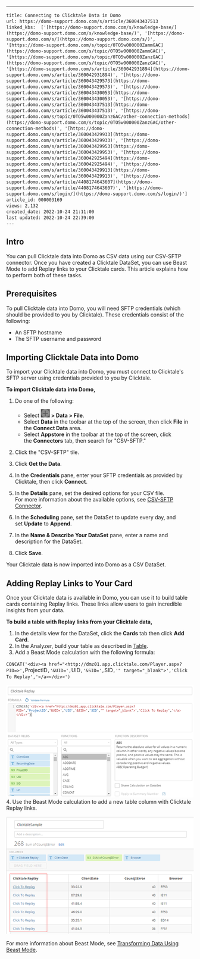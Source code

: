 ---
    title: Connecting to Clicktale Data in Domo
    url: https://domo-support.domo.com/s/article/360043437513
    linked_kbs:  ['[https://domo-support.domo.com/s/knowledge-base/](https://domo-support.domo.com/s/knowledge-base/)', '[https://domo-support.domo.com/s/](https://domo-support.domo.com/s/)', '[https://domo-support.domo.com/s/topic/0TO5w000000ZammGAC](https://domo-support.domo.com/s/topic/0TO5w000000ZammGAC)', '[https://domo-support.domo.com/s/topic/0TO5w000000ZanzGAC](https://domo-support.domo.com/s/topic/0TO5w000000ZanzGAC)', '[https://domo-support.domo.com/s/article/360042931894](https://domo-support.domo.com/s/article/360042931894)', '[https://domo-support.domo.com/s/article/360043429573](https://domo-support.domo.com/s/article/360043429573)', '[https://domo-support.domo.com/s/article/360043430053](https://domo-support.domo.com/s/article/360043430053)', '[https://domo-support.domo.com/s/article/360043437513](https://domo-support.domo.com/s/article/360043437513)', '[https://domo-support.domo.com/s/topic/0TO5w000000ZanzGAC/other-connection-methods](https://domo-support.domo.com/s/topic/0TO5w000000ZanzGAC/other-connection-methods)', '[https://domo-support.domo.com/s/article/360043429933](https://domo-support.domo.com/s/article/360043429933)', '[https://domo-support.domo.com/s/article/360043429953](https://domo-support.domo.com/s/article/360043429953)', '[https://domo-support.domo.com/s/article/360042925494](https://domo-support.domo.com/s/article/360042925494)', '[https://domo-support.domo.com/s/article/360043429913](https://domo-support.domo.com/s/article/360043429913)', '[https://domo-support.domo.com/s/article/4408174643607](https://domo-support.domo.com/s/article/4408174643607)', '[https://domo-support.domo.com/s/login/](https://domo-support.domo.com/s/login/)']
    article_id: 000003169
    views: 2,132
    created_date: 2022-10-24 21:11:00
    last updated: 2022-10-24 22:39:00
    ---



Intro
-----


You can pull Clicktale data into Domo as CSV data using our CSV-SFTP connector. Once you have created a Clicktale DataSet, you can use Beast Mode to add Replay links to your Clicktale cards. This article explains how to perform both of these tasks.


Prerequisites
-------------


To pull Clicktale data into Domo, you will need SFTP credentials (which should be provided to you by Clicktale). These credentials consist of the following:


* An SFTP hostname
* The SFTP username and password


Importing Clicktale Data into Domo
----------------------------------


To import your Clicktale data into Domo, you must connect to Clicktale's SFTP server using credentials provided to you by Clicktale.


**To import Clicktale data into Domo,**


1. Do one of the following:


	* Select ![add_to_domo_icon.png](add_to_domo_icon.png) **> Data > File**.
	* Select **Data** in the toolbar at the top of the screen, then click **File** in the **Connect Data** area.
	* Select **Appstore** in the toolbar at the top of the screen, click the **Connectors** tab, then search for "CSV-SFTP."
2. Click the "CSV-SFTP" tile.
3. Click **Get the Data**.
4. In the **Credentials** pane, enter your SFTP credentials as provided by Clicktale, then click **Connect**.
5. In the **Details** pane, set the desired options for your CSV file.   
 For more information about the available options, see [CSV-SFTP Connector](/s/article/360042931894 "CSV-SFTP Connector").
6. In the **Scheduling** pane, set the DataSet to update every day, and set **Update** to **Append**.
7. In the **Name & Describe Your DataSet** pane, enter a name and description for the DataSet.
8. Click **Save**.


Your Clicktale data is now imported into Domo as a CSV DataSet.


Adding Replay Links to Your Card
--------------------------------


Once your Clicktale data is available in Domo, you can use it to build table cards containing Replay links. These links allow users to gain incredible insights from your data. 


**To build a table with Replay links from your Clicktale data,**


1. In the details view for the DataSet, click the **Cards** tab then click **Add Card**.
2. In the Analyzer, build your table as described in [Table](/s/article/360043429573 "Table").
3. Add a Beast Mode calculation with the following formula:  
   
 `CONCAT('<div><a href="<http://dmz01.app.clicktale.com/Player.aspx?PID=>',`ProjectID`,'&UID=',`UID`,'&SID=',`SID`,'" target="_blank">','Click To Replay','</a></div>')`  
   
 ![clicktale_replay_beastmode.png](clicktale_replay_beastmode.png)
4. Use the Beast Mode calculation to add a new table column with Clicktale Replay links.   
   
 ![clicktale_column.png](clicktale_column.png)  
   
 For more information about Beast Mode, see [Transforming Data Using Beast Mode](/s/article/360043430053).
